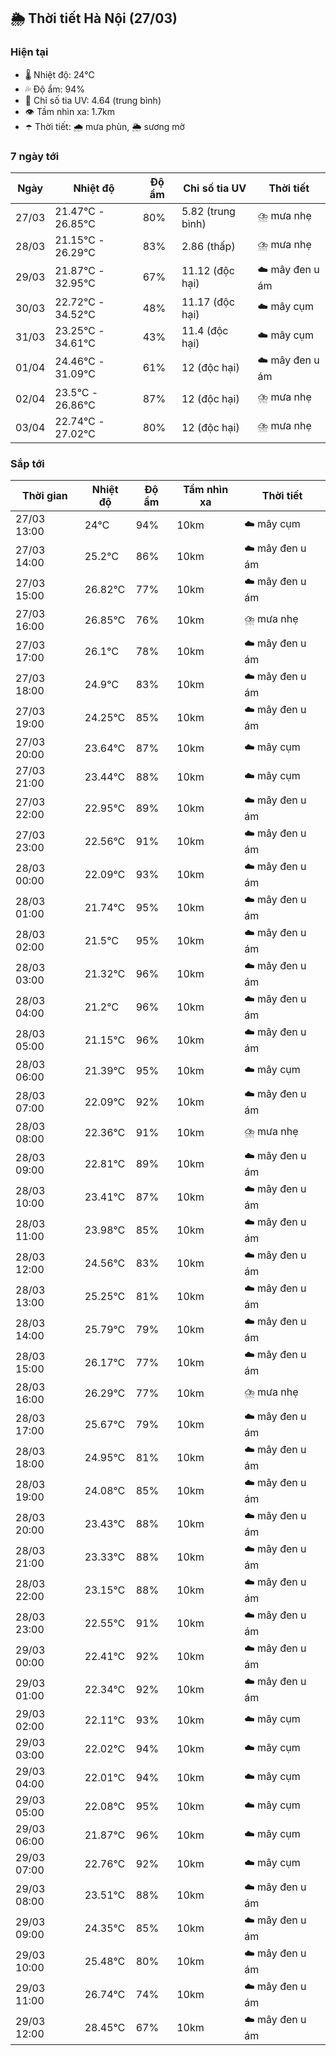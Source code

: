 ## 🌦️ Thời tiết Hà Nội (27/03)

### Hiện tại

- 🌡️ Nhiệt độ: 24℃
- 💦 Độ ẩm: 94%
- 🌟 Chỉ số tia UV: 4.64 (trung bình)
- 👁️ Tầm nhìn xa: 1.7km
- ☂️ Thời tiết: 🌧️ mưa phùn, 🌦️ sương mờ

### 7 ngày tới

| Ngày | Nhiệt độ | Độ ẩm | Chỉ số tia UV | Thời tiết |
| --- | --- | --- | --- | --- |
| 27/03 | 21.47℃ - 26.85℃ | 80% | 5.82 (trung bình) | ⛈️ mưa nhẹ |
| 28/03 | 21.15℃ - 26.29℃ | 83% | 2.86 (thấp) | ⛈️ mưa nhẹ |
| 29/03 | 21.87℃ - 32.95℃ | 67% | 11.12 (độc hại) | ☁️ mây đen u ám |
| 30/03 | 22.72℃ - 34.52℃ | 48% | 11.17 (độc hại) | ☁️ mây cụm |
| 31/03 | 23.25℃ - 34.61℃ | 43% | 11.4 (độc hại) | ☁️ mây cụm |
| 01/04 | 24.46℃ - 31.09℃ | 61% | 12 (độc hại) | ☁️ mây đen u ám |
| 02/04 | 23.5℃ - 26.86℃ | 87% | 12 (độc hại) | ⛈️ mưa nhẹ |
| 03/04 | 22.74℃ - 27.02℃ | 80% | 12 (độc hại) | ⛈️ mưa nhẹ |

### Sắp tới

| Thời gian | Nhiệt độ | Độ ẩm | Tầm nhìn xa | Thời tiết |
| --- | --- | --- | --- | --- |
| 27/03 13:00 | 24℃ | 94% | 10km | ☁️ mây cụm |
| 27/03 14:00 | 25.2℃ | 86% | 10km | ☁️ mây đen u ám |
| 27/03 15:00 | 26.82℃ | 77% | 10km | ☁️ mây đen u ám |
| 27/03 16:00 | 26.85℃ | 76% | 10km | ⛈️ mưa nhẹ |
| 27/03 17:00 | 26.1℃ | 78% | 10km | ☁️ mây đen u ám |
| 27/03 18:00 | 24.9℃ | 83% | 10km | ☁️ mây đen u ám |
| 27/03 19:00 | 24.25℃ | 85% | 10km | ☁️ mây đen u ám |
| 27/03 20:00 | 23.64℃ | 87% | 10km | ☁️ mây cụm |
| 27/03 21:00 | 23.44℃ | 88% | 10km | ☁️ mây cụm |
| 27/03 22:00 | 22.95℃ | 89% | 10km | ☁️ mây đen u ám |
| 27/03 23:00 | 22.56℃ | 91% | 10km | ☁️ mây đen u ám |
| 28/03 00:00 | 22.09℃ | 93% | 10km | ☁️ mây đen u ám |
| 28/03 01:00 | 21.74℃ | 95% | 10km | ☁️ mây đen u ám |
| 28/03 02:00 | 21.5℃ | 95% | 10km | ☁️ mây đen u ám |
| 28/03 03:00 | 21.32℃ | 96% | 10km | ☁️ mây đen u ám |
| 28/03 04:00 | 21.2℃ | 96% | 10km | ☁️ mây đen u ám |
| 28/03 05:00 | 21.15℃ | 96% | 10km | ☁️ mây đen u ám |
| 28/03 06:00 | 21.39℃ | 95% | 10km | ☁️ mây cụm |
| 28/03 07:00 | 22.09℃ | 92% | 10km | ☁️ mây đen u ám |
| 28/03 08:00 | 22.36℃ | 91% | 10km | ⛈️ mưa nhẹ |
| 28/03 09:00 | 22.81℃ | 89% | 10km | ☁️ mây đen u ám |
| 28/03 10:00 | 23.41℃ | 87% | 10km | ☁️ mây đen u ám |
| 28/03 11:00 | 23.98℃ | 85% | 10km | ☁️ mây đen u ám |
| 28/03 12:00 | 24.56℃ | 83% | 10km | ☁️ mây đen u ám |
| 28/03 13:00 | 25.25℃ | 81% | 10km | ☁️ mây đen u ám |
| 28/03 14:00 | 25.79℃ | 79% | 10km | ☁️ mây đen u ám |
| 28/03 15:00 | 26.17℃ | 77% | 10km | ☁️ mây đen u ám |
| 28/03 16:00 | 26.29℃ | 77% | 10km | ⛈️ mưa nhẹ |
| 28/03 17:00 | 25.67℃ | 79% | 10km | ☁️ mây đen u ám |
| 28/03 18:00 | 24.95℃ | 81% | 10km | ☁️ mây đen u ám |
| 28/03 19:00 | 24.08℃ | 85% | 10km | ☁️ mây đen u ám |
| 28/03 20:00 | 23.43℃ | 88% | 10km | ☁️ mây đen u ám |
| 28/03 21:00 | 23.33℃ | 88% | 10km | ☁️ mây đen u ám |
| 28/03 22:00 | 23.15℃ | 88% | 10km | ☁️ mây đen u ám |
| 28/03 23:00 | 22.55℃ | 91% | 10km | ☁️ mây đen u ám |
| 29/03 00:00 | 22.41℃ | 92% | 10km | ☁️ mây đen u ám |
| 29/03 01:00 | 22.34℃ | 92% | 10km | ☁️ mây đen u ám |
| 29/03 02:00 | 22.11℃ | 93% | 10km | ☁️ mây cụm |
| 29/03 03:00 | 22.02℃ | 94% | 10km | ☁️ mây cụm |
| 29/03 04:00 | 22.01℃ | 94% | 10km | ☁️ mây cụm |
| 29/03 05:00 | 22.08℃ | 95% | 10km | ☁️ mây cụm |
| 29/03 06:00 | 21.87℃ | 96% | 10km | ☁️ mây cụm |
| 29/03 07:00 | 22.76℃ | 92% | 10km | ☁️ mây cụm |
| 29/03 08:00 | 23.51℃ | 88% | 10km | ☁️ mây đen u ám |
| 29/03 09:00 | 24.35℃ | 85% | 10km | ☁️ mây đen u ám |
| 29/03 10:00 | 25.48℃ | 80% | 10km | ☁️ mây đen u ám |
| 29/03 11:00 | 26.74℃ | 74% | 10km | ☁️ mây đen u ám |
| 29/03 12:00 | 28.45℃ | 67% | 10km | ☁️ mây đen u ám |
